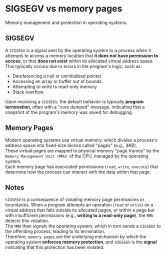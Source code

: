 SIGSEGV vs memory pages
=======================
  
Memory management and protection in operating systems.  
  
SIGSEGV
-------
A `SIGSEGV` is a signal sent by the operating system to a process when it attempts to access a memory location that **it does not have permission to access**, or that **does not exist** within its allocated virtual address space.  
This typically occurs due to errors in the program's logic, such as:  
- Dereferencing a null or uninitialized pointer.
- Accessing an array or buffer out of bounds.
- Attempting to write to read-only memory.
- Stack overflow.
  
Upon receiving a `SIGSEGV`, the default behavior is typically **program termination**, often with a "core dumped" message, indicating that a snapshot of the program's memory was saved for debugging.  
  
Memory Pages
------------
Modern operating systems use virtual memory, which divides a process's address space into fixed-size blocks called "pages" (e.g., 4KB).  
These virtual pages are mapped to physical memory "page frames" by the `Memory Management Unit (MMU)` of the CPU, managed by the operating system.  
Each memory page has associated permissions (`read`, `write`, `execute`) that determine how the process can interact with the data within that page.  
  
Notes
-------
`SIGSEGV` is a consequence of violating memory page permissions or boundaries. When a program attempts an operation (`read` or `write`) on a virtual address that falls outside its allocated pages, or within a page but with insufficient permissions (e.g., **writing to a read-only page**), the `MMU` detects this violation.  
The `MMU` then signals the operating system, which in turn sends a `SIGSEGV` to the offending process, leading to its termination.  
Therefore, `memory pages` are the underlying mechanism by which the operating system **enforces memory protection**, and `SIGSEGV` is the **signal** indicating that this protection has been violated.